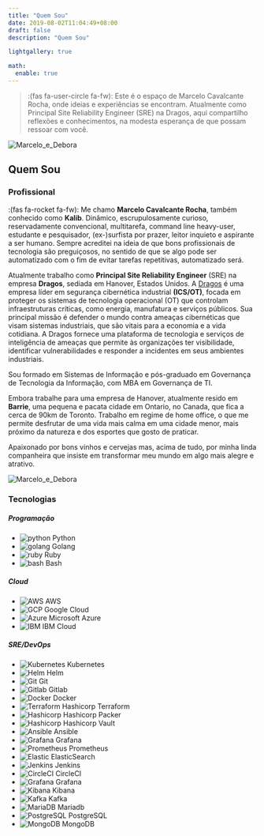 ```yaml
---
title: "Quem Sou"
date: 2019-08-02T11:04:49+08:00
draft: false
description: "Quem Sou"

lightgallery: true

math:
  enable: true
---
```


> :(fas fa-user-circle fa-fw): Este é o espaço de Marcelo Cavalcante Rocha, onde ideias e experiências se encontram. Atualmente como Principal Site Reliability Engineer (SRE) na Dragos, aqui compartilho reflexões e conhecimentos, na modesta esperança de que possam ressoar com você.

![Marcelo_e_Debora](/images/me_debora.png "Marcelo e Débora")

## Quem Sou

### Profissional

:(fas fa-rocket fa-fw): Me chamo **Marcelo Cavalcante Rocha**, também conhecido como **Kalib**. Dinâmico, escrupulosamente curioso, reservadamente convencional, multitarefa, command line heavy-user, estudante e pesquisador, (ex-)surfista por prazer, leitor inquieto e aspirante a ser humano. Sempre acreditei na ideia de que bons profissionais de tecnologia são preguiçosos, no sentido de que se algo pode ser automatizado com o fim de evitar tarefas repetitivas, automatizado será.

Atualmente trabalho como **Principal Site Reliability Engineer** (SRE) na empresa **Dragos**, sediada em Hanover, Estados Unidos. A [Dragos](https://www.dragos.com) é uma empresa líder em segurança cibernética industrial **(ICS/OT)**, focada em proteger os sistemas de tecnologia operacional (OT) que controlam infraestruturas críticas, como energia, manufatura e serviços públicos. Sua principal missão é defender o mundo contra ameaças cibernéticas que visam sistemas industriais, que são vitais para a economia e a vida cotidiana. A Dragos fornece uma plataforma de tecnologia e serviços de inteligência de ameaças que permite às organizações ter visibilidade, identificar vulnerabilidades e responder a incidentes em seus ambientes industriais.

Sou formado em Sistemas de Informação e pós-graduado em Governança de Tecnologia da Informação, com MBA em Governança de TI.

Embora trabalhe para uma empresa de Hanover, atualmente resido em **Barrie**, uma pequena e pacata cidade em Ontario, no Canada, que fica a cerca de 90km de Toronto. Trabalho em regime de home office, o que me permite desfrutar de uma vida mais calma em uma cidade menor, mais próximo da natureza e dos esportes que gosto de praticar.

Apaixonado por bons vinhos e cervejas mas, acima de tudo, por minha linda companheira que insiste em transformar meu mundo em algo mais alegre e atrativo.

![Marcelo_e_Debora](/images/kalib_debby_bw1.png "Marcelo e Débora")

### Tecnologias

##### Programação

* ![python](images/icons-python.png) Python
* ![golang](images/icons-go.png) Golang
* ![ruby](images/icons-ruby.png) Ruby
* ![bash](images/icons-bash.png) Bash

##### Cloud

* ![AWS](images/icons-aws.png) AWS
* ![GCP](images/icons-google.png) Google Cloud
* ![Azure](images/icons-microsoft.png) Microsoft Azure
* ![IBM](images/icons-ibm.png) IBM Cloud

##### SRE/DevOps

* ![Kubernetes](images/icons-kubernetes.png) Kubernetes
* ![Helm](images/icons-helm.png) Helm
* ![Git](images/icons-git.png) Git
* ![Gitlab](images/icons-gitlab.png) Gitlab
* ![Docker](images/icons-docker.png) Docker
* ![Terraform](images/icons-terraform.png) Hashicorp Terraform
* ![Hashicorp](images/icons-hashicorp.png) Hashicorp Packer
* ![Hashicorp](images/icons-vault.png) Hashicorp Vault
* ![Ansible](images/icons-ansible.png) Ansible
* ![Grafana](images/icons-grafana.png) Grafana
* ![Prometheus](images/icons-prometheus.png) Prometheus
* ![Elastic](images/icons-elastic.png) ElasticSearch
* ![Jenkins](images/icons-jenkins.png) Jenkins
* ![CircleCI](images/icons-circleci.png) CircleCI
* ![Grafana](images/icons-grafana.png) Grafana
* ![Kibana](images/icons-kibana.png) Kibana
* ![Kafka](images/icons-kafka.png) Kafka
* ![MariaDB](images/icons-mariadb.png) Mariadb
* ![PostgreSQL](images/icons-postgresql.png) PostgreSQL
* ![MongoDB](images/icons-mongodb.png) MongoDB